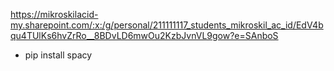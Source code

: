 https://mikroskilacid-my.sharepoint.com/:x:/g/personal/211111117_students_mikroskil_ac_id/EdV4bqu4TUlKs6hvZrRo__8BDvLD6mwOu2KzbJvnVL9gow?e=SAnboS

- pip install spacy